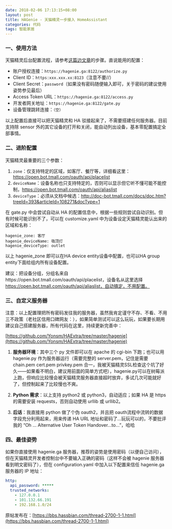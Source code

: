 ```yaml
---
date: 2018-02-06 17:13:15+08:00
layout: post
title: HAGenie - 天猫精灵一步接入 HomeAssistant
categories: 代码
tags: 智能家居
---
```


### 一、使用方法

天猫精灵后台配置流程，请参考[这篇边文章](https://bbs.hassbian.com/thread-1862-1-1.html)的步骤。直说能用的配置：


- 账户授权连接：`https://hagenie.ga:8122/authorize.py`
- Client ID：`https:xxx.xxx.xx:8123`（注意不要//）
- Client Secret：`password`（如果没有密码随便输入即可，关于密码的建议使用姿势参见最后）
- Access Token URL：`https://hagenie.ga:8122/access.py`
- 开发者网关地址：`https://hagenie.ga:8122/gate.py`
- 设备管理跳转连接：`（空）`

以上配置后直接可以把天猫精灵和 HA 驳接起来了，不需要搭建任何服务器。目前支持除 sensor 外的其它设备的打开和关闭，能自动列出设备，基本零配置搞定全部事情。

### 二、进阶配置

天猫精灵最重要的三个参数：

1. `zone`：仅支持特定的区域，如客厅、餐厅等，详细看这里：https://open.bot.tmall.com/oauth/api/placelist
2. `deviceName`：设备名称也只支持特定的，否则可以显示但它听不懂可能不能控制，https://open.bot.tmall.com/oauth/api/aliaslist
3. `deviceType`：必须从文档中候选：http://doc-bot.tmall.com/docs/doc.htm?treeId=393&articleId=108271&docType=1

在 gate.py 中会尝试自动从 HA 的配置信息中，根据一些规则尝试自动识别。但有时候可能识别不了，可以在 customize.yaml 中为设备设定天猫精灵能认出来的区域和名称：

```
hagenie_zone: 客厅
hagenie_deviceName: 吸顶灯
hagenie_deviceType: outlet
```

以上 hagenie_zone 即可以在HA device entity设备中配置，也可以HA group entity下面给组内所有设备配置。

建议：把设备分组，分组名来自https://open.bot.tmall.com/oauth/api/placelist，设备名从这里选择 https://open.bot.tmall.com/oauth/api/aliaslist，自动搞定，不用配置。

### 三、自定义服务器

注意：以上配置理把所有密码发往我的服务器，虽然我肯定谨守不存、不看、不用三不政策（老社区信用口碑网友：），如果简单测试可以这么玩玩，如果要长期用建议自己搭建服务器，所有代码在这里，持续更新完善中：

[https://github.com/Yonsm/HAExtra/tree/master/hagenie](https://github.com/Yonsm/HAExtra/tree/master/hagenie)

1. **服务器环境**：其中三个 py 文件即可以在 apache 的 cgi-bin 下跑；也可以用 hagenie.py 作为服务器运行（需要完整的 server.pem，记住是需要 chain.pem cert.pem privkey.pem 合一，我被天猫精灵SSL检查这个坑了好久——如果看不明白，建议用前面的简单方式吧），hagenie.py可以在树莓派上跑，但响应比较慢会被天猫精灵服务器直接超时放弃，多试几次可能就好了，但控制起来了比较慢也不爽。

2. **Python 需求**：以上支持 python2 或 python3，自动适应；如果 HA 是 https 的需要安装 requests，否则自动使用 urllib 或 urllib2。

3. **后话**：我直接用 python 做了个伪 oauth2，并且把 oauth流程中流转的数据字段充分利用起来，用来传递 HA URL 地址和密码了…玩玩可以的，不要批评我的 “Oh ... Alternative User Token Handover...to...”，哈哈

### 四、最佳姿势

如果你直接使用 hagenie.ga 服务器，推荐的姿势是使用密码（以便自己访问），但在天猫精灵开发者控制台中不要输入正确的密码（这样不会被 hagenie 服务器看到明文密码了），但在 configuration.yaml 中加入以下配置来信任 hagenie.ga 服务器的 IP 地址：

```yaml
http:
  api_password: *****
  trusted_networks:
    - 127.0.0.1
    - 101.132.66.191
    - 192.168.1.0/24
```
    
原帖发布在：[https://bbs.hassbian.com/thread-2700-1-1.html](https://bbs.hassbian.com/thread-2700-1-1.html)
